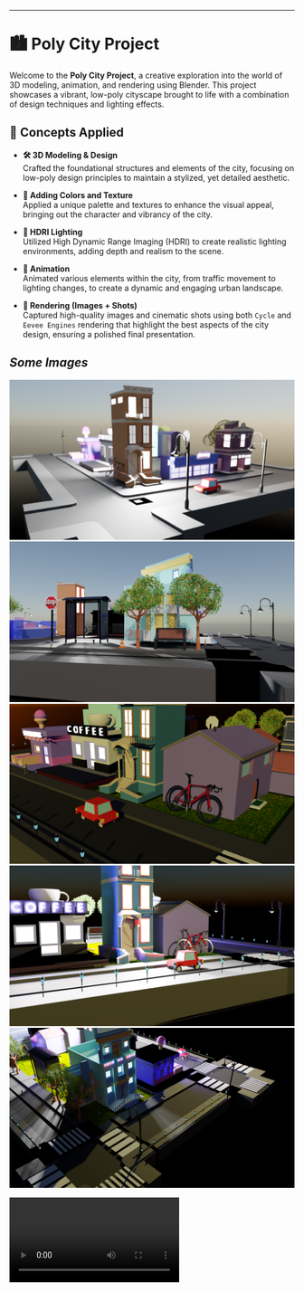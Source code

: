 
   
---

# 🏙️ Poly City Project

Welcome to the **Poly City Project**, a creative exploration into the world of 3D modeling, animation, and rendering using Blender. This project showcases a vibrant, low-poly cityscape brought to life with a combination of design techniques and lighting effects.

## 📍 Concepts Applied

- **🛠️ 3D Modeling & Design**  
  Crafted the foundational structures and elements of the city, focusing on low-poly design principles to maintain a stylized, yet detailed aesthetic.

- **🎨 Adding Colors and Texture**  
  Applied a unique palette and textures to enhance the visual appeal, bringing out the character and vibrancy of the city.

- **🌅 HDRI Lighting**  
  Utilized High Dynamic Range Imaging (HDRI) to create realistic lighting environments, adding depth and realism to the scene.

- **🎥 Animation**  
  Animated various elements within the city, from traffic movement to lighting changes, to create a dynamic and engaging urban landscape.

- **📸 Rendering (Images + Shots)**  
  Captured high-quality images and cinematic shots using both `Cycle` and `Eevee Engines` rendering that highlight the best aspects of the city design, ensuring a polished final presentation.

## _Some Images_

![img1](Imgs/night_0008.png)
![img1](Imgs/pic_1.png)
![img1](Imgs/pic_2.png)
![img1](Imgs/pic_3.png)
![img1](Imgs/pic_4.png)

![Demo](RENDERING.mp4)
